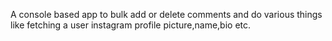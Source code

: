 A console based app to bulk add or delete comments and do various things like fetching a user instagram profile picture,name,bio etc.
